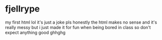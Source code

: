 # fjellrype
my first html lol it's just a joke pls
honestly the html makes no sense and it's really messy but i just made it for fun when
being bored in class so don't expect anything good ghhghg
